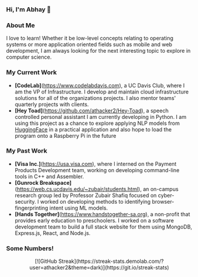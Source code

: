 ### Hi, I'm Abhay 👋

### About Me

I love to learn! Whether it be low-level concepts relating to operating systems or more application oriented fields such as mobile and web development, I am always looking for the next interesting topic to explore in computer science.

### My Current Work

-   **[CodeLab]**(https://www.codelabdavis.com), a UC Davis Club, where I am the VP of Infrastructure. I develop and maintain cloud infrastructure solutions for all of the organizations projects. I also mentor teams' quarterly projects with clients.
-   **[Hey Toad]**(https://github.com/athacker2/Hey-Toad), a speech controlled personal assistant I am currently developing in Python. I am using this project as a chance to explore applying NLP models from [HuggingFace](https://huggingface.co) in a practical application and also hope to load the program onto a Raspberry Pi in the future

### My Past Work

-   **[Visa Inc.]**(https://usa.visa.com), where I interned on the Payment Products Development team, working on developing command-line tools in C++ and Assembler.
-   **[Gunrock Breakspace]**(https://web.cs.ucdavis.edu/~zubair/students.html), an on-campus research group led by Professor Zubair Shafiq focused on cyber-security. I worked on developing methods to identifying browser-fingerprinting intent using ML models.
-   **[Hands Together]**(https://www.handstogether-sa.org), a non-profit that provides early education to preschoolers. I worked on a software development team to build a full stack website for them using MongoDB, Express.js, React, and Node.js.

### Some Numbers!

<p align="center" width="100%">
    [![GitHub Streak](https://streak-stats.demolab.com/?user=athacker2&theme=dark)](https://git.io/streak-stats)
</p>
